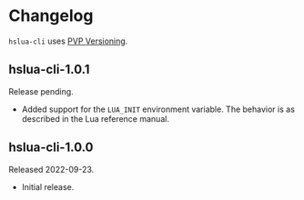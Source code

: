# Changelog

`hslua-cli` uses [PVP Versioning](https://pvp.haskell.org).

## hslua-cli-1.0.1

Release pending.

-   Added support for the `LUA_INIT` environment variable. The
    behavior is as described in the Lua reference manual.

## hslua-cli-1.0.0

Released 2022-09-23.

-   Initial release.
